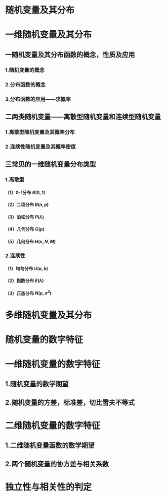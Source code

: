 # 随机变量及其分布

# 一维随机变量及其分布

## 一随机变量及其分布函数的概念，性质及应用

### 1.随机变量的概念

### 2.分布函数的概念

### 3.分布函数的应用——求概率



## 二两类随机变量——离散型随机变量和连续型随机变量

### 1.离散型随机变量及其概率分布

### 2.连续性随机变量及其概率密度

## 三常见的一维随机变量分布类型

### 1.离散型

#### （1）0-1分布 $B(0,1)$

#### （2）二项分布 $B(n,p)$

#### （3）泊松分布 $P(\lambda)$

#### （4）几何分布 $G(p)$

#### （5）几何分布 $H(n,N,M)$

### 2.连续性

#### （1）均匀分布 $U(a,b)$

#### （2）指数分布 $E(\lambda)$

#### （3）正态分布 $N(\mu,\sigma^2)$

# 多维随机变量及其分布



# 随机变量的数字特征

# 一维随机变量的数字特征

## 1.随机变量的数学期望

## 2.随机变量的方差，标准差，切比雪夫不等式

# 二维随机变量的数字特征

## 1.二维随机变量函数的数学期望

## 2.两个随机变量的协方差与相关系数

# 独立性与相关性的判定